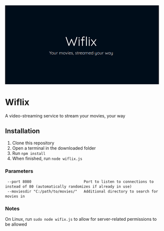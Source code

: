 ![Wiflix](/img/screenshot.png?raw=true "Wiflix")


# Wiflix
A video-streaming service to stream your movies, your way

## Installation
1. Clone this repository
2. Open a terminal in the downloaded folder
3. Run `npm install`
4. When finished, run `node wiflix.js`

### Parameters
```
 --port 8080                        Port to listen to connections to instead of 80 (automatically randomizes if already in use)
 --moviesdir "C:/path/to/movies/"   Additional directory to search for movies in
```

### Notes
On Linux, run `sudo node wifix.js` to allow for server-related permissions to be allowed
